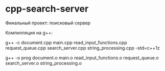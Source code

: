 # cpp-search-server
Финальный проект: поисковый сервер

Компилляция на g++: 

g++ -c document.cpp main.cpp read_input_functions.cpp request_queue.cpp search_server.cpp string_processing.cpp -std=c++1z

g++ -o prog document.o main.o read_input_functions.o request_queue.o search_server.o string_processing.o

